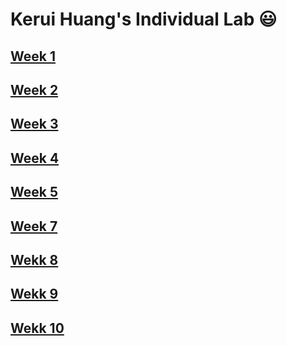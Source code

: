 # Kerui Huang's Individual Lab 😃
## [Week 1](Week1.md)  
## [Week 2](Week2.md) 
## [Week 3](Week3.md) 
## [Week 4](Week4.md)
## [Week 5](Week5.md)
## [Week 7](Week7.md)
## [Wekk 8](Week8.md)
## [Wekk 9](Week9.md)
## [Wekk 10](Week10.md)
